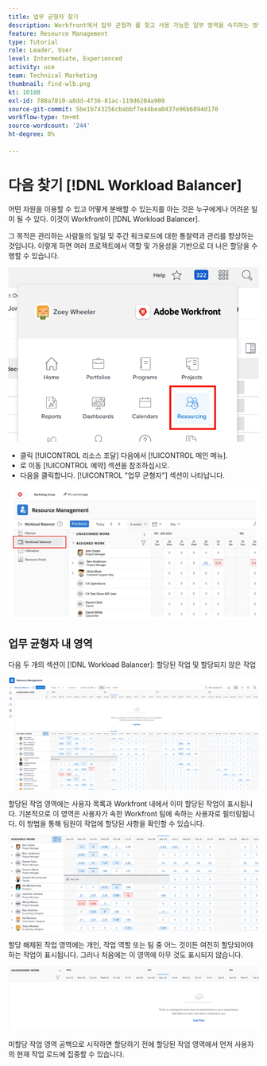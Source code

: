 ```yaml
---
title: 업무 균형자 찾기
description: Workfront에서 업무 균형자 를 찾고 사용 가능한 일부 영역을 숙지하는 방법에 대해 알아봅니다.
feature: Resource Management
type: Tutorial
role: Leader, User
level: Intermediate, Experienced
activity: use
team: Technical Marketing
thumbnail: find-wlb.png
kt: 10188
exl-id: 788a7810-a8dd-4f36-81ac-119d6204a909
source-git-commit: 5be1b743256cbabbf7e44bea0437e96b6094d170
workflow-type: tm+mt
source-wordcount: '244'
ht-degree: 0%

---
```


# 다음 찾기 [!DNL Workload Balancer]

어떤 자원을 이용할 수 있고 어떻게 분배할 수 있는지를 아는 것은 누구에게나 어려운 일이 될 수 있다. 이것이 Workfront이 [!DNL Workload Balancer].

그 목적은 관리하는 사람들의 일일 및 주간 워크로드에 대한 통찰력과 관리를 향상하는 것입니다. 이렇게 하면 여러 프로젝트에서 역할 및 가용성을 기반으로 더 나은 할당을 수행할 수 있습니다.

![메인 메뉴의 리소스 조달](assets/Find_01.png)

* 클릭 [!UICONTROL 리소스 조달] 다음에서 [!UICONTROL 메인 메뉴].
* 로 이동 [!UICONTROL 예약] 섹션을 참조하십시오.
* 다음을 클릭합니다. [!UICONTROL &quot;업무 균형자&quot;] 섹션이 나타납니다.

![업무 균형자 섹션](assets/Find_02.png)

## 업무 균형자 내 영역

다음 두 개의 섹션이 [!DNL Workload Balancer]: 할당된 작업 및 할당되지 않은 작업

![미할당 영역](assets/Find_03.png)

할당된 작업 영역에는 사용자 목록과 Workfront 내에서 이미 할당된 작업이 표시됩니다. 기본적으로 이 영역은 사용자가 속한 Workfront 팀에 속하는 사용자로 필터링됩니다. 이 방법을 통해 팀원이 작업에 할당된 사항을 확인할 수 있습니다.

![할당된 영역 사용자](assets/Find_03b.png)

할당 해제된 작업 영역에는 개인, 작업 역할 또는 팀 중 어느 것이든 여전히 할당되어야 하는 작업이 표시됩니다. 그러나 처음에는 이 영역에 아무 것도 표시되지 않습니다.

![할당 해제된 작업 영역](assets/Find_03c.png)

미할당 작업 영역 공백으로 시작하면 할당하기 전에 할당된 작업 영역에서 먼저 사용자의 현재 작업 로드에 집중할 수 있습니다.
